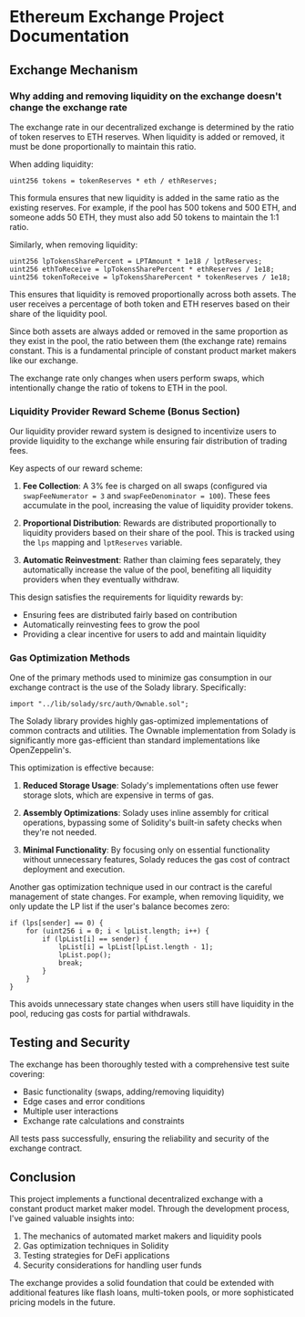 # Ethereum Exchange Project Documentation

## Exchange Mechanism

### Why adding and removing liquidity on the exchange doesn't change the exchange rate

The exchange rate in our decentralized exchange is determined by the ratio of token reserves to ETH reserves. When liquidity is added or removed, it must be done proportionally to maintain this ratio.

When adding liquidity:
```solidity
uint256 tokens = tokenReserves * eth / ethReserves;
```

This formula ensures that new liquidity is added in the same ratio as the existing reserves. For example, if the pool has 500 tokens and 500 ETH, and someone adds 50 ETH, they must also add 50 tokens to maintain the 1:1 ratio.

Similarly, when removing liquidity:
```solidity
uint256 lpTokensSharePercent = LPTAmount * 1e18 / lptReserves;
uint256 ethToReceive = lpTokensSharePercent * ethReserves / 1e18;
uint256 tokenToReceive = lpTokensSharePercent * tokenReserves / 1e18;
```

This ensures that liquidity is removed proportionally across both assets. The user receives a percentage of both token and ETH reserves based on their share of the liquidity pool.

Since both assets are always added or removed in the same proportion as they exist in the pool, the ratio between them (the exchange rate) remains constant. This is a fundamental principle of constant product market makers like our exchange.

The exchange rate only changes when users perform swaps, which intentionally change the ratio of tokens to ETH in the pool.

### Liquidity Provider Reward Scheme (Bonus Section)

Our liquidity provider reward system is designed to incentivize users to provide liquidity to the exchange while ensuring fair distribution of trading fees.

Key aspects of our reward scheme:

1. **Fee Collection**: A 3% fee is charged on all swaps (configured via `swapFeeNumerator = 3` and `swapFeeDenominator = 100`). These fees accumulate in the pool, increasing the value of liquidity provider tokens.

2. **Proportional Distribution**: Rewards are distributed proportionally to liquidity providers based on their share of the pool. This is tracked using the `lps` mapping and `lptReserves` variable.

3. **Automatic Reinvestment**: Rather than claiming fees separately, they automatically increase the value of the pool, benefiting all liquidity providers when they eventually withdraw.

This design satisfies the requirements for liquidity rewards by:
- Ensuring fees are distributed fairly based on contribution
- Automatically reinvesting fees to grow the pool
- Providing a clear incentive for users to add and maintain liquidity

### Gas Optimization Methods

One of the primary methods used to minimize gas consumption in our exchange contract is the use of the Solady library. Specifically:

```solidity
import "../lib/solady/src/auth/Ownable.sol";
```

The Solady library provides highly gas-optimized implementations of common contracts and utilities. The Ownable implementation from Solady is significantly more gas-efficient than standard implementations like OpenZeppelin's.

This optimization is effective because:

1. **Reduced Storage Usage**: Solady's implementations often use fewer storage slots, which are expensive in terms of gas.

2. **Assembly Optimizations**: Solady uses inline assembly for critical operations, bypassing some of Solidity's built-in safety checks when they're not needed.

3. **Minimal Functionality**: By focusing only on essential functionality without unnecessary features, Solady reduces the gas cost of contract deployment and execution.

Another gas optimization technique used in our contract is the careful management of state changes. For example, when removing liquidity, we only update the LP list if the user's balance becomes zero:

```solidity
if (lps[sender] == 0) {
    for (uint256 i = 0; i < lpList.length; i++) {
        if (lpList[i] == sender) {
            lpList[i] = lpList[lpList.length - 1];
            lpList.pop();
            break;
        }
    }
}
```

This avoids unnecessary state changes when users still have liquidity in the pool, reducing gas costs for partial withdrawals.

## Testing and Security

The exchange has been thoroughly tested with a comprehensive test suite covering:
- Basic functionality (swaps, adding/removing liquidity)
- Edge cases and error conditions
- Multiple user interactions
- Exchange rate calculations and constraints

All tests pass successfully, ensuring the reliability and security of the exchange contract.

## Conclusion

This project implements a functional decentralized exchange with a constant product market maker model. Through the development process, I've gained valuable insights into:

1. The mechanics of automated market makers and liquidity pools
2. Gas optimization techniques in Solidity
3. Testing strategies for DeFi applications
4. Security considerations for handling user funds

The exchange provides a solid foundation that could be extended with additional features like flash loans, multi-token pools, or more sophisticated pricing models in the future.